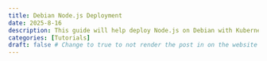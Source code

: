 ```yaml
---
title: Debian Node.js Deployment
date: 2025-8-16
description: This guide will help deploy Node.js on Debian with Kubernetes
categories: [Tutorials]
draft: false # Change to true to not render the post in on the website
---
```

